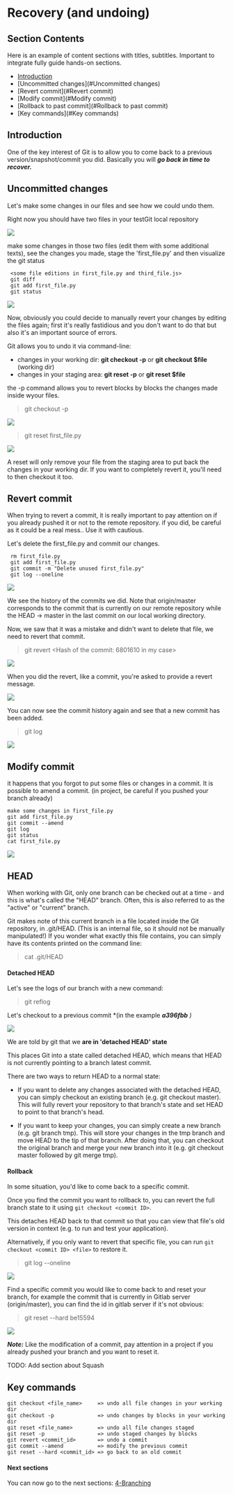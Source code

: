 # Recovery (and undoing)

## Section Contents

Here is an example of content sections with titles, subtitles. Important to integrate fully guide hands-on sections.

* [Introduction](#Introduction)
* [Uncommitted changes](#Uncommitted changes)
* [Revert commit](#Revert commit)
* [Modify commit](#Modify commit)
* [Rollback to past commit](#Rollback to past commit)
* [Key commands](#Key commands)

## Introduction

One of the key interest of Git is to allow you to come back to a previous version/snapshot/commit you did.
Basically you will ***go back in time to recover.***


## Uncommitted changes

Let's make some changes in our files and see how we could undo them.

Right now you should have two files in your testGit local repository

![](../pics/test_git_repo.png)

make some changes in those two files (edit them with some additional texts), see the changes you made, stage the 'first_file.py' and then visualize the git status

```
 <some file editions in first_file.py and third_file.js>
 git diff
 git add first_file.py
 git status
```

![](../pics/status_uncommitted.png)

Now, obviously you could decide to manually revert your changes by editing the files again; first it's really fastidious and you don't want to do that but also it's an important source of errors.

Git allows you to undo it via command-line:
-    changes in your working dir: **git checkout -p** or **git checkout $file** (working dir)
-    changes in your staging area: **git reset -p** or **git reset $file**

the -p command allows you to revert blocks by blocks the changes made inside wyour files.

> git checkout -p

![](../pics/checkout_uncommitted.png)

> git reset first_file.py

![](../pics/reset_uncommitted.png)

A reset will only remove your file from the staging area to put back the changes in your working dir. If you want to completely revert it, you'll need to then checkout it too.

## Revert commit

When trying to revert a commit, it is really important to pay attention on if you already pushed it or not to the remote repository. if you did, be careful as it could be a real mess.. Use it with cautious.

Let's delete the first_file.py and commit our changes.

```
 rm first_file.py
 git add first_file.py
 git commit -m "Delete unused first_file.py"
 git log --oneline
```

![](../pics/delete_log.png)

We see the history of the commits we did. Note that origin/master corresponds to the commit that is currently on our remote repository while the HEAD -> master in the last commit on our local working directory.

Now, we saw that it was a mistake and didn't want to delete that file, we need to revert that commit.

> git revert <Hash of the commit: 6801610 in my case>

![](../pics/git_revert_0.png)

When you did the revert, like a commit, you're asked to provide a revert message.

![](../pics/revert_commit.png)

You can now see the commit history again and see that a new commit has been added.
> git log

![](../pics/git_logs_1.png)

## Modify commit

it happens that you forgot to put some files or changes in a commit. It is possible to amend a commit. (in project, be careful if you pushed your branch already)

```
make some changes in first_file.py
git add first_file.py
git commit --amend
git log
git status
cat first_file.py
```

![](../pics/amend_commit.png)

## HEAD

When working with Git, only one branch can be checked out at a time - and this is what's called the "HEAD" branch. Often, this is also referred to as the "active" or "current" branch.

Git makes note of this current branch in a file located inside the Git repository, in .git/HEAD. (This is an internal file, so it should not be manually manipulated!)
If you wonder what exactly this file contains, you can simply have its contents printed on the command line:
> cat .git/HEAD

#### Detached HEAD

Let's see the logs of our branch with a new command:
> git reflog

Let's checkout to a previous commit *(in the example ***a396fbb*** *)*

![](../pics/previous_commit.png)

We are told by git that we **are in 'detached HEAD' state**

This places Git into a state called detached HEAD, which means that HEAD is not currently pointing to a branch latest commit.

There are two ways to return HEAD to a normal state:

- If you want to delete any changes associated with the detached HEAD, you can simply checkout an existing branch (e.g. git checkout master). This will fully revert your repository to that branch's state and set HEAD to point to that branch's head.

- If you want to keep your changes, you can simply create a new branch (e.g. git branch tmp). This will store your changes in the tmp branch and move HEAD to the tip of that branch. After doing that, you can checkout the original branch and merge your new branch into it (e.g. git checkout master followed by git merge tmp).


#### Rollback

In some situation, you'd like to come back to a specific commit.

Once you find the commit you want to rollback to, you can revert the full branch state to it using `git checkout <commit ID>`.

This detaches HEAD back to that commit so that you can view that file's old version in context (e.g. to run and test your application).

Alternatively, if you only want to revert that specific file, you can run `git checkout <commit ID> <file>` to restore it.


 > git log --oneline

 ![](../pics/reset_log.png)

 Find a specific commit you would like to come back to and reset your branch, for example the commit that is currently in Gitlab server (origin/master), you can find the id in gitlab server if it's not obvious:

 > git reset --hard be15594

 ![](../pics/git_reset_hard.png)

***Note:*** Like the modification of a commit, pay attention in a project if you already pushed your branch and you want to reset it.

TODO: Add section about Squash

## Key commands

```
git checkout <file_name>     => undo all file changes in your working dir
git checkout -p              => undo changes by blocks in your working dir
git reset <file_name>        => undo all file changes staged
git reset -p                 => undo staged changes by blocks
git revert <commit_id>       => undo a commit
git commit --amend           => modify the previous commit
git reset --hard <commit_id> => go back to an old commit
```

#### Next sections

You can now go to the next sections: [4-Branching](4-Branching)
